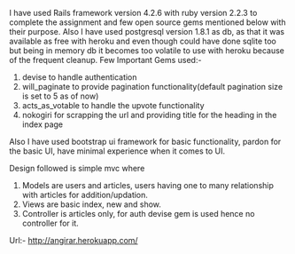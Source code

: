 

I have used Rails framework version 4.2.6 with ruby version 2.2.3 to complete the assignment and few open source gems mentioned below with their purpose. Also I have used postgresql version 1.8.1 as db, as that it was available as free with heroku and even though could have done sqlite too but being in memory db it becomes too volatile to use with heroku because of the frequent cleanup.
Few Important Gems used:-

1) devise to handle authentication
2) will_paginate to provide pagination functionality(default pagination size is set to 5 as of now)
3) acts_as_votable to handle the upvote functionality
4) nokogiri for scrapping the url and providing title for the heading in the index page

Also I have used bootstrap ui framework for basic functionality, pardon for the basic UI, have minimal experience when it comes to UI.

Design followed is simple mvc where
1) Models are users and articles, users having one to many relationship with articles for addition/updation.
2) Views are basic index, new and show.
3) Controller is articles only, for auth devise gem is used hence no controller for it. 

Url:- http://angirar.herokuapp.com/ 

